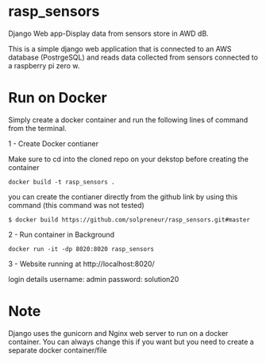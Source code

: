 # rasp_sensors
Django Web app-Display data from sensors store in AWD dB.

This is a simple django web application that is connected to an AWS database (PostrgeSQL) and reads data collected from sensors connected to a raspberry pi zero w.


# Run on Docker

Simply create a docker container and run the following lines of command from the terminal.



1 - Create Docker contianer 

Make sure to cd into the cloned repo on your dekstop before creating the container
```
docker build -t rasp_sensors .
``` 

you can  create the contianer directly from the github link by using this command
(this command was not tested)
```
$ docker build https://github.com/solpreneur/rasp_sensors.git#master  
``` 



2 - Run container in Background 

```
docker run -it -dp 8020:8020 rasp_sensors
````

3 - Website running at 
http://localhost:8020/

login details
username: admin
password: solution20


# Note
Django uses the gunicorn and Nginx web server to run on a docker container. You can 
always change this if you want but you need to create a separate docker container/file
